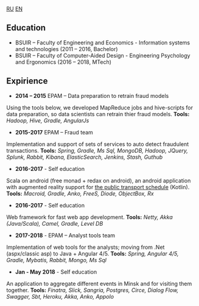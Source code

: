 [RU](https://artkostm.github.io/cv/ru) [EN](https://artkostm.github.io/cv/)

## Education

- BSUIR – Faculty of Engineering and Economics - Information systems and technologies (2011 – 2016, Bachelor)
- BSUIR – Faculty of Computer-Aided Design - Engineering Psychology and Ergonomics (2016 – 2018, MTech)

## Expirience

- **2014 – 2015** EPAM – Data preparation to retrain fraud models

Using the tools below, we developed MapReduce jobs and hive-scripts for data preparation, so data scientists can retrain thier fraud models.
**Tools:** _Hadoop, Hive, Gradle, AngularJs_
- **2015-2017** EPAM – Fraud team

Implementation and support of sets of services to auto detect fraudulent transactions.
**Tools:** _Spring, Gradle, Ms Sql, MongoDB, Hadoop, JQuery, Splunk, Rabbit, Kibana, ElasticSearch, Jenkins, Stash, Guthub_
- **2016-2017** - Self education

Scala on android (free monad + redax on android), an android application with augmented reality support for [the public transport schedule](http://www.minsktrans.by/city/#minsk/bus) (Kotlin).
**Tools:** _Macroid, Gradle, Anko, FreeS, Diode, ObjectBox, Rx_
- **2016-2017** - Self education

Web framework for fast web app development.
**Tools:** _Netty, Akka (Java/Scala), Camel, Gradle, Level DB_
- **2017-2018** - EPAM – Analyst tools team 

Implementation of web tools for the analysts; moving from .Net (aspx/classic asp) to Java + Angular 4/5.
**Tools:** _Spring, Angular 4/5, Gradle, Mybatis, Rabbit, Mongo, Ms Sql_
- **Jan - May 2018** - Self education

An application to aggregate different events in Minsk and for visiting them together.
**Tools:** _Finatra, Slick, Sangria, Postgres, Circe, Dialog Flow, Swagger, Sbt, Heroku, Akka, Anko, Appolo_
